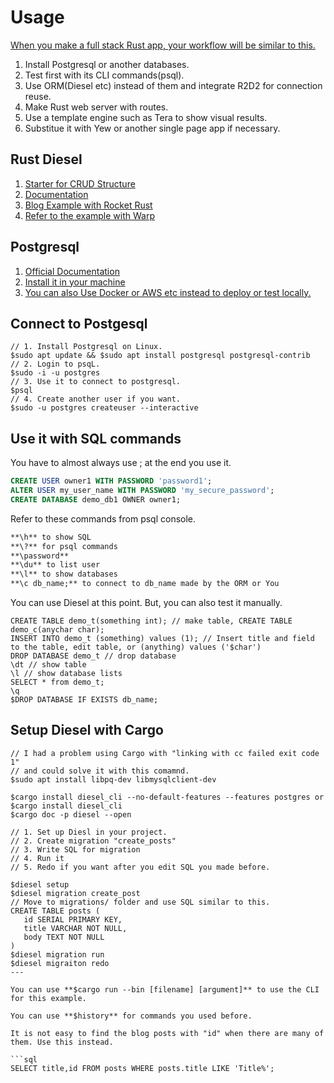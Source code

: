 # Usage

[When you make a full stack Rust app, your workflow will be similar to this.](https://github.com/steadylearner/Rust-Full-Stack)

1. Install Postgresql or another databases. 
2. Test first with its CLI commands(psql). 
3. Use ORM(Diesel etc) instead of them and integrate R2D2 for connection reuse.
4. Make Rust web server with routes.
5. Use a template engine such as Tera to show visual results. 
6. Substitue it with Yew or another single page app if necessary.

## Rust Diesel

1. [Starter for CRUD Structure](http://diesel.rs/guides/getting-started/)
2. [Documentation](http://docs.diesel.rs/diesel/index.html)
3. [Blog Example with Rocket Rust](https://notryanb.github.io/rust-blog-series-1.html)
4. [Refer to the example with Warp](https://github.com/steadylearner/Rust-Full-Stack/blob/master/warp/database/2.%20with_db_pool/src/models/post.rs) 

## Postgresql 

1. [Official Documentation](https://www.postgresql.org/docs/current/static/tutorial-sql.html)
2. [Install it in your machine](https://www.digitalocean.com/community/tutorials/how-to-install-and-use-postgresql-on-ubuntu-18-04)
3. [You can also Use Docker or AWS etc instead to deploy or test locally.](https://www.steadylearner.com/blog/read/Docker)

## Connect to Postgesql


```console
// 1. Install Postgresql on Linux.
$sudo apt update && $sudo apt install postgresql postgresql-contrib
// 2. Login to psqL.
$sudo -i -u postgres 
// 3. Use it to connect to postgresql.
$psql
// 4. Create another user if you want.
$sudo -u postgres createuser --interactive
```

## Use it with SQL commands

You have to almost always use ; at the end you use it.

```sql
CREATE USER owner1 WITH PASSWORD 'password1';
ALTER USER my_user_name WITH PASSWORD 'my_secure_password';
CREATE DATABASE demo_db1 OWNER owner1; 
```

Refer to these commands from psql console.

```md
**\h** to show SQL 
**\?** for psql commands
**\password**
**\du** to list user 
**\l** to show databases
**\c db_name;** to connect to db_name made by the ORM or You
```

You can use Diesel at this point. But, you can also test it manually.

```console
CREATE TABLE demo_t(something int); // make table, CREATE TABLE demo_c(anychar char);
INSERT INTO demo_t (something) values (1); // Insert title and field to the table, edit table, or (anything) values ('$char')
DROP DATABASE demo_t // drop database
\dt // show table
\l // show database lists
SELECT * from demo_t;
\q
$DROP DATABASE IF EXISTS db_name; 
```
 
## Setup Diesel with Cargo

```console
// I had a problem using Cargo with "linking with cc failed exit code 1"
// and could solve it with this comamnd. 
$sudo apt install libpq-dev libmysqlclient-dev
 
$cargo install diesel_cli --no-default-features --features postgres or $cargo install diesel_cli
$cargo doc -p diesel --open 

// 1. Set up Diesl in your project.
// 2. Create migration "create_posts" 
// 3. Write SQL for migration 
// 4. Run it 
// 5. Redo if you want after you edit SQL you made before.

$diesel setup
$diesel migration create_post
// Move to migrations/ folder and use SQL similar to this.
CREATE TABLE posts (
   id SERIAL PRIMARY KEY,
   title VARCHAR NOT NULL,
   body TEXT NOT NULL
)
$diesel migration run
$diesel migraiton redo
---

You can use **$cargo run --bin [filename] [argument]** to use the CLI for this example.

You can use **$history** for commands you used before.

It is not easy to find the blog posts with "id" when there are many of them. Use this instead.

```sql
SELECT title,id FROM posts WHERE posts.title LIKE 'Title%';
```
